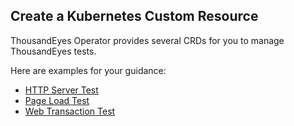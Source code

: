 ## Create a Kubernetes Custom Resource

ThousandEyes Operator provides several CRDs for you to manage ThousandEyes tests.

Here are examples for your guidance:

* [HTTP Server Test](http_server_cr.md)
* [Page Load Test](page_load_cr.md)
* [Web Transaction Test](web_transaction_cr.md)







